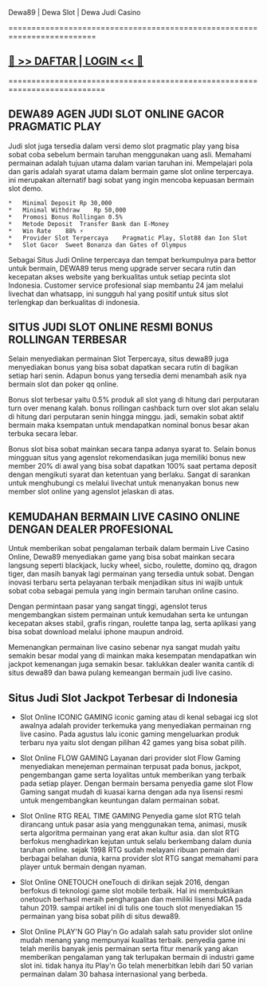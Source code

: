 Dewa89 | Dewa Slot | Dewa Judi Casino

=========================================================================

## [🔞 >> DAFTAR | LOGIN << 🔞](http://128.199.67.196:89/dewa89)

===========================================================================

##	DEWA89 AGEN JUDI SLOT ONLINE GACOR PRAGMATIC PLAY
Judi slot juga tersedia dalam versi demo slot pragmatic play yang bisa sobat coba sebelum bermain taruhan menggunakan uang asli. Memahami permainan adalah tujuan utama dalam varian taruhan ini. Mempelajari pola dan garis adalah syarat utama dalam bermain game slot online terpercaya. ini merupakan alternatif bagi sobat yang ingin mencoba kepuasan bermain slot demo.


```
*	Minimal Deposit	Rp 30,000
*	Minimal Withdraw	Rp 50,000
*	Promosi	Bonus Rollingan 0.5%
*	Metode Deposit	Transfer Bank dan E-Money
*	Win Rate	88% ⚡
*	Provider Slot Terpercaya	Pragmatic Play, Slot88 dan Ion Slot
*	Slot Gacor	Sweet Bonanza dan Gates of Olympus
```

Sebagai Situs Judi Online terpercaya dan tempat berkumpulnya para bettor untuk bermain, DEWA89 terus meng upgrade server secara rutin dan kecepatan akses website yang berkualitas untuk setiap pecinta slot Indonesia. Customer service profesional siap membantu 24 jam melalui livechat dan whatsapp, ini sungguh hal yang positif untuk situs slot terlengkap dan berkualitas di indonesia.

##	SITUS JUDI SLOT ONLINE RESMI BONUS ROLLINGAN TERBESAR
Selain menyediakan permainan Slot Terpercaya, situs dewa89 juga menyediakan bonus yang bisa sobat dapatkan secara rutin di bagikan setiap hari senin. Adapun bonus yang tersedia demi menambah asik nya bermain slot dan poker qq online.

Bonus slot terbesar yaitu 0.5% produk all slot yang di hitung dari perputaran turn over menang kalah. bonus rollingan cashback turn over slot akan selalu di hitung dari perputaran senin hingga minggu. jadi, semakin sobat aktif bermain maka ksempatan untuk mendapatkan nominal bonus besar akan terbuka secara lebar.

Bonus slot bisa sobat mainkan secara tanpa adanya syarat to. Selain bonus mingguan situs yang agenslot rekomendasikan juga memiliki bonus new member 20% di awal yang bisa sobat dapatkan 100% saat pertama deposit dengan mengikuti syarat dan ketentuan yang berlaku. Sangat di sarankan untuk menghubungi cs melalui livechat untuk menanyakan bonus new member slot online yang agenslot jelaskan di atas.

##	KEMUDAHAN BERMAIN LIVE CASINO ONLINE DENGAN DEALER PROFESIONAL
Untuk memberikan sobat pengalaman terbaik dalam bermain Live Casino Online, Dewa89 menyediakan game yang bisa sobat mainkan secara langsung seperti blackjack, lucky wheel, sicbo, roulette, domino qq, dragon tiger, dan masih banyak lagi permainan yang tersedia untuk sobat. Dengan inovasi terbaru serta pelayanan terbaik menjadikan situs ini wajib untuk sobat coba sebagai pemula yang ingin bermain taruhan online casino.

Dengan permintaan pasar yang sangat tinggi, agenslot terus mengembangkan sistem permainan untuk kemudahan serta ke untungan kecepatan akses stabil, grafis ringan, roulette tanpa lag, serta aplikasi yang bisa sobat download melalui iphone maupun android.

Memenangkan permainan live casino sebenar nya sangat mudah yaitu semakin besar modal yang di mainkan maka kesempatan mendapatkan win jackpot kemenangan juga semakin besar. taklukkan dealer wanita cantik di situs dewa89 dan bawa pulang kemeangan bermain judi live casino.

##	Situs Judi Slot Jackpot Terbesar di Indonesia
*	Slot Online ICONIC GAMING
iconic gaming atau di kenal sebagai icg slot awalnya adalah provider terkemuka yang menyediakan permainan rng live casino. Pada agustus lalu iconic gaming mengeluarkan produk terbaru nya yaitu slot dengan pilihan 42 games yang bisa sobat pilih.

*	Slot Online FLOW GAMING
Layanan dari provider slot Flow Gaming menyediakan menejeman permainan terpusat pada bonus, jackpot, pengembangan game serta loyalitas untuk memberikan yang terbaik pada setiap player. Dengan bermain bersama penyedia game slot Flow Gaming sangat mudah di kuasai karna dengan ada nya lisensi resmi untuk mengembangkan keuntungan dalam permainan sobat.

*	Slot Online RTG REAL TIME GAMING
Penyedia game slot RTG telah dirancang untuk pasar asia yang menggunakan tema, animasi, musik serta algoritma permainan yang erat akan kultur asia. dan slot RTG berfokus menghadirkan kejutan untuk selalu berkembang dalam dunia taruhan online. sejak 1998 RTG sudah melayani ribuan pemain dari berbagai belahan dunia, karna provider slot RTG sangat memahami para player untuk bermain dengan nyaman.

*	Slot Online ONETOUCH
oneTouch di dirikan sejak 2016, dengan berfokus di teknologi game slot mobile terbaik. Hal ini membuktikan onetouch berhasil meraih penghargaan dan memiliki lisensi MGA pada tahun 2019. sampai artikel ini di tulis one touch slot menyediakan 15 permainan yang bisa sobat pilih di situs dewa89.

*	Slot Online PLAY'N GO
Play'n Go adalah salah satu provider slot online mudah menang yang mempunyai kualitas terbaik. penyedia game ini telah merilis banyak jenis permainan serta fitur menarik yang akan memberikan pengalaman yang tak terlupakan bermain di industri game slot ini. tidak hanya itu Play'n Go telah menerbitkan lebih dari 50 varian permainan dalam 30 bahasa internasional yang berbeda.
